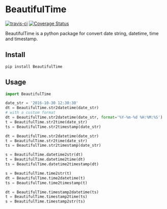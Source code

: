 # BeautifulTime

[![travis-ci](https://travis-ci.org/restran/beautiful-time.svg?branch=master)](https://travis-ci.org/restran/beautiful-time)
[![Coverage Status](https://coveralls.io/repos/github/restran/beautiful-time/badge.svg?branch=master)](https://coveralls.io/github/restran/beautiful-time?branch=master)

BeautifulTime is a python package for convert date string, datetime, time and timestamp.

## Install

```
pip install BeautifulTime
```

## Usage

```py
import BeautifulTime

date_str = '2016-10-30 12:30:30'
dt = BeautifulTime.str2datetime(date_str)
# with a custom format
dt = BeautifulTime.str2datetime(date_str, format='%Y-%m-%d %H:%M:%S')
t = BeautifulTime.str2time(date_str)
ts = BeautifulTime.str2timestamp(date_str)

dt = BeautifulTime.str2datetime(date_str)
t = BeautifulTime.str2time(date_str)
ts = BeautifulTime.str2timestamp(date_str)

s = BeautifulTime.datetime2str(dt)
t = BeautifulTime.datetime2time(dt)
ts = BeautifulTime.datetime2timestamp(dt)

s = BeautifulTime.time2str(t)
dt = BeautifulTime.time2datetime(t)
ts = BeautifulTime.time2timestamp(t)

dt = BeautifulTime.timestamp2datetime(ts)
t = BeautifulTime.timestamp2time(ts)
s = BeautifulTime.timestamp2str(ts)
```
